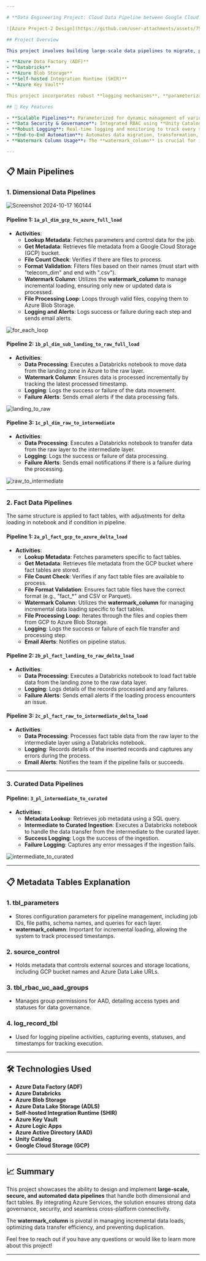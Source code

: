 ```yaml
---

# **Data Engineering Project: Cloud Data Pipeline between Google Cloud and Azure**

![Azure Project-2 Design](https://github.com/user-attachments/assets/753aa36b-d030-42b6-b351-2acb181dfbc2)

## Project Overview

This project involves building large-scale data pipelines to migrate, process, and govern data between **Google Cloud** and **Azure**. The solution utilizes:

- **Azure Data Factory (ADF)**
- **Databricks**
- **Azure Blob Storage**
- **Self-hosted Integration Runtime (SHIR)**
- **Azure Key Vault**

This project incorporates robust **logging mechanisms**, **parameterization**, **role-based access control (RBAC)** with **Unity Catalog**, and secure credential management.

## 🚀 Key Features

- **Scalable Pipelines**: Parameterized for dynamic management of various data sources and tables.
- **Data Security & Governance**: Integrated RBAC using **Unity Catalog** connected to **Azure Active Directory (AAD)** for seamless access control.
- **Robust Logging**: Real-time logging and monitoring to track every step of the pipeline.
- **End-to-End Automation**: Automates data migration, transformation, and access management between Google Cloud and Azure.
- **Watermark Column Usage**: The **watermark_column** is crucial for incremental data loading, allowing the system to track the latest processed timestamp and ensuring that only new or updated data is processed. This minimizes data duplication and optimizes data transfer efficiency.

---
```


## 📋 Main Pipelines

### 1. Dimensional Data Pipelines

![Screenshot 2024-10-17 160144](https://github.com/user-attachments/assets/bf7c3d33-5cd6-4336-b0c1-1bd45e7a4f20)

#### **Pipeline 1: `1a_pl_dim_gcp_to_azure_full_load`**
- **Activities**:
  - **Lookup Metadata**: Fetches parameters and control data for the job.
  - **Get Metadata**: Retrieves file metadata from a Google Cloud Storage (GCP) bucket.
  - **File Count Check**: Verifies if there are files to process.
  - **Format Validation**: Filters files based on their names (must start with "telecom_dim" and end with ".csv").
  - **Watermark Column**: Utilizes the **watermark_column** to manage incremental loading, ensuring only new or updated data is processed.
  - **File Processing Loop**: Loops through valid files, copying them to Azure Blob Storage.
  - **Logging and Alerts**: Logs success or failure during each step and sends email alerts.

![for_each_loop](https://github.com/user-attachments/assets/ac878a50-3acf-41be-9308-40d175c6df52)

#### **Pipeline 2: `1b_pl_dim_sub_landing_to_raw_full_load`**
- **Activities**:
  - **Data Processing**: Executes a Databricks notebook to move data from the landing zone in Azure to the raw layer.
  - **Watermark Column**: Ensures data is processed incrementally by tracking the latest processed timestamp.
  - **Logging**: Logs the success or failure of the data movement.
  - **Failure Alerts**: Sends email alerts if the data processing fails.

![landing_to_raw](https://github.com/user-attachments/assets/e21840d8-43f7-463a-a7df-9a558272f9f0)

#### **Pipeline 3: `1c_pl_dim_raw_to_intermediate`**
- **Activities**:
  - **Data Processing**: Executes a Databricks notebook to transfer data from the raw layer to the intermediate layer.
  - **Logging**: Logs the success or failure of data processing.
  - **Failure Alerts**: Sends email notifications if there is a failure during the processing.

![raw_to_intermediate](https://github.com/user-attachments/assets/5e665148-476c-465f-9ebb-dea176789802)

---

### 2. Fact Data Pipelines

The same structure is applied to fact tables, with adjustments for delta loading in notebook and if condition in pipeline.

#### **Pipeline 1: `2a_pl_fact_gcp_to_azure_delta_load`**
- **Activities**:
  - **Lookup Metadata**: Fetches parameters specific to fact tables.
  - **Get Metadata**: Retrieves file metadata from the GCP bucket where fact tables are stored.
  - **File Count Check**: Verifies if any fact table files are available to process.
  - **File Format Validation**: Ensures fact table files have the correct format (e.g., "fact_*" and CSV or Parquet).
  - **Watermark Column**: Utilizes the **watermark_column** for managing incremental data loading specific to fact tables.
  - **File Processing Loop**: Iterates through the files and copies them from GCP to Azure Blob Storage.
  - **Logging**: Logs the success or failure of each file transfer and processing step.
  - **Email Alerts**: Notifies on pipeline status.

#### **Pipeline 2: `2b_pl_fact_landing_to_raw_delta_load`**
- **Activities**:
  - **Data Processing**: Executes a Databricks notebook to load fact table data from the landing zone to the raw data layer.
  - **Logging**: Logs details of the records processed and any failures.
  - **Failure Alerts**: Sends email alerts if the loading process encounters an issue.

#### **Pipeline 3: `2c_pl_fact_raw_to_intermediate_delta_load`**
- **Activities**:
  - **Data Processing**: Processes fact table data from the raw layer to the intermediate layer using a Databricks notebook.
  - **Logging**: Records details of the inserted records and captures any errors during the process.
  - **Email Alerts**: Notifies the team if the pipeline fails or succeeds.

---

### 3. Curated Data Pipelines

#### **Pipeline: `3_pl_intermediate_to_curated`**
- **Activities**:
  - **Metadata Lookup**: Retrieves job metadata using a SQL query.
  - **Intermediate to Curated Ingestion**: Executes a Databricks notebook to handle the data transfer from the intermediate to the curated layer.
  - **Success Logging**: Logs the success of the ingestion.
  - **Failure Logging**: Captures any error messages if the ingestion fails.

![intermediate_to_curated](https://github.com/user-attachments/assets/234ffa75-814b-4fec-bb6a-65e4805175d8)

---

## 📋 Metadata Tables Explanation

### 1. **tbl_parameters**
   - Stores configuration parameters for pipeline management, including job IDs, file paths, schema names, and queries for each layer.
   - **watermark_column**: Important for incremental loading, allowing the system to track processed timestamps.
     
### 2. **source_control**
   - Holds metadata that controls external sources and storage locations, including GCP bucket names and Azure Data Lake URLs.

### 3. **tbl_rbac_uc_aad_groups**
   - Manages group permissions for AAD, detailing access types and statuses for data governance.

### 4. **log_record_tbl**
   - Used for logging pipeline activities, capturing events, statuses, and timestamps for tracking execution.

---

## 🛠 Technologies Used

- **Azure Data Factory (ADF)**
- **Azure Databricks**
- **Azure Blob Storage**
- **Azure Data Lake Storage (ADLS)**
- **Self-hosted Integration Runtime (SHIR)**
- **Azure Key Vault**
- **Azure Logic Apps**
- **Azure Active Directory (AAD)**
- **Unity Catalog**
- **Google Cloud Storage (GCP)**

---

## 📈 Summary

This project showcases the ability to design and implement **large-scale, secure, and automated data pipelines** that handle both dimensional and fact tables. By integrating Azure Services, the solution ensures strong data governance, security, and seamless cross-platform connectivity. 

The **watermark_column** is pivotal in managing incremental data loads, optimizing data transfer efficiency, and preventing duplication.

Feel free to reach out if you have any questions or would like to learn more about this project!

--- 
